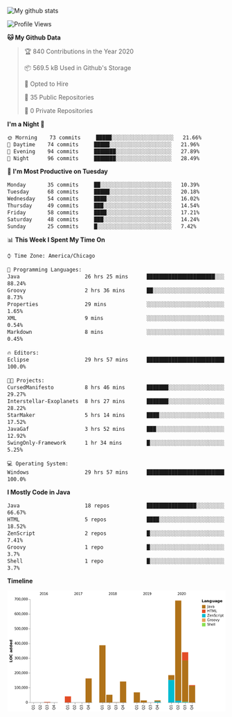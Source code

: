![My github stats](https://github-readme-stats.vercel.app/api?username=romvoid95&theme=gruvbox&include_all_commits=true&show_icons=true")

<!--START_SECTION:waka-->
![Profile Views](http://img.shields.io/badge/Profile%20Views-0-blue)

**🐱 My Github Data** 

> 🏆 840 Contributions in the Year 2020
 > 
> 📦 569.5 kB Used in Github's Storage 
 > 
> 💼 Opted to Hire
 > 
> 📜 35 Public Repositories 
 > 
> 🔑 0 Private Repositories  
 > 
**I'm a Night 🦉** 

```text
🌞 Morning    73 commits     █████░░░░░░░░░░░░░░░░░░░░   21.66% 
🌆 Daytime    74 commits     █████░░░░░░░░░░░░░░░░░░░░   21.96% 
🌃 Evening    94 commits     ███████░░░░░░░░░░░░░░░░░░   27.89% 
🌙 Night      96 commits     ███████░░░░░░░░░░░░░░░░░░   28.49%

```
📅 **I'm Most Productive on Tuesday** 

```text
Monday       35 commits     ██░░░░░░░░░░░░░░░░░░░░░░░   10.39% 
Tuesday      68 commits     █████░░░░░░░░░░░░░░░░░░░░   20.18% 
Wednesday    54 commits     ████░░░░░░░░░░░░░░░░░░░░░   16.02% 
Thursday     49 commits     ███░░░░░░░░░░░░░░░░░░░░░░   14.54% 
Friday       58 commits     ████░░░░░░░░░░░░░░░░░░░░░   17.21% 
Saturday     48 commits     ███░░░░░░░░░░░░░░░░░░░░░░   14.24% 
Sunday       25 commits     █░░░░░░░░░░░░░░░░░░░░░░░░   7.42%

```


📊 **This Week I Spent My Time On** 

```text
⌚︎ Time Zone: America/Chicago

💬 Programming Languages: 
Java                     26 hrs 25 mins      ██████████████████████░░░   88.24% 
Groovy                   2 hrs 36 mins       ██░░░░░░░░░░░░░░░░░░░░░░░   8.73% 
Properties               29 mins             ░░░░░░░░░░░░░░░░░░░░░░░░░   1.65% 
XML                      9 mins              ░░░░░░░░░░░░░░░░░░░░░░░░░   0.54% 
Markdown                 8 mins              ░░░░░░░░░░░░░░░░░░░░░░░░░   0.45%

🔥 Editors: 
Eclipse                  29 hrs 57 mins      █████████████████████████   100.0%

🐱‍💻 Projects: 
CursedManifesto          8 hrs 46 mins       ███████░░░░░░░░░░░░░░░░░░   29.27% 
Interstellar-Exoplanets  8 hrs 27 mins       ███████░░░░░░░░░░░░░░░░░░   28.22% 
StarMaker                5 hrs 14 mins       ████░░░░░░░░░░░░░░░░░░░░░   17.52% 
JavaGaf                  3 hrs 52 mins       ███░░░░░░░░░░░░░░░░░░░░░░   12.92% 
SwingOnly-Framework      1 hr 34 mins        █░░░░░░░░░░░░░░░░░░░░░░░░   5.25%

💻 Operating System: 
Windows                  29 hrs 57 mins      █████████████████████████   100.0%

```

**I Mostly Code in Java** 

```text
Java                     18 repos            ████████████████░░░░░░░░░   66.67% 
HTML                     5 repos             ████░░░░░░░░░░░░░░░░░░░░░   18.52% 
ZenScript                2 repos             █░░░░░░░░░░░░░░░░░░░░░░░░   7.41% 
Groovy                   1 repo              █░░░░░░░░░░░░░░░░░░░░░░░░   3.7% 
Shell                    1 repo              █░░░░░░░░░░░░░░░░░░░░░░░░   3.7%

```


**Timeline**

![Chart not found](https://raw.githubusercontent.com/ROMVoid95/ROMVoid95/master/charts/bar_graph.png) 


<!--END_SECTION:waka-->
